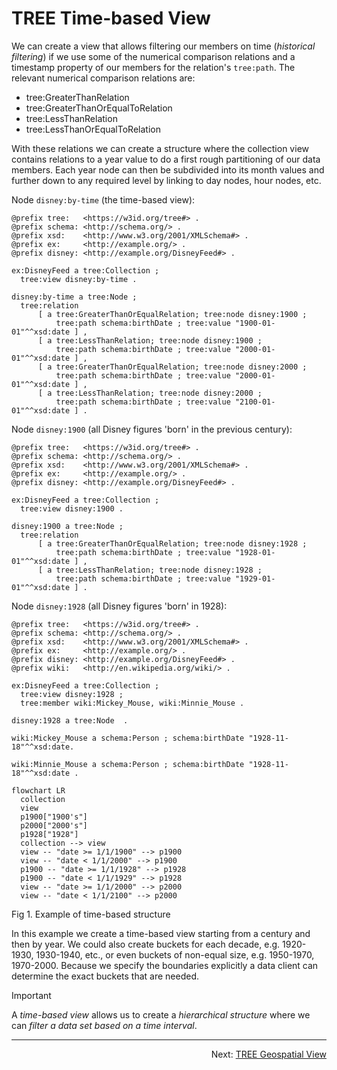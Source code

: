 # TREE Time-based View
We can create a view that allows filtering our members on time (_historical filtering_) if we use some of the numerical comparison relations and a timestamp property of our members for the relation's `tree:path`. The relevant numerical comparison relations are:
* tree:GreaterThanRelation
* tree:GreaterThanOrEqualToRelation
* tree:LessThanRelation
* tree:LessThanOrEqualToRelation

With these relations we can create a structure where the collection view contains relations to a year value to do a first rough partitioning of our data members. Each year node can then be subdivided into its month values and further down to any required level by linking to day nodes, hour nodes, etc.

Node `disney:by-time` (the time-based view):
```
@prefix tree:   <https://w3id.org/tree#> .
@prefix schema: <http://schema.org/> .
@prefix xsd:    <http://www.w3.org/2001/XMLSchema#> .
@prefix ex:     <http://example.org/> .
@prefix disney: <http://example.org/DisneyFeed#> .

ex:DisneyFeed a tree:Collection ;
  tree:view disney:by-time .

disney:by-time a tree:Node ;
  tree:relation
      [ a tree:GreaterThanOrEqualRelation; tree:node disney:1900 ;
          tree:path schema:birthDate ; tree:value "1900-01-01"^^xsd:date ] , 
      [ a tree:LessThanRelation; tree:node disney:1900 ;
          tree:path schema:birthDate ; tree:value "2000-01-01"^^xsd:date ] ,
      [ a tree:GreaterThanOrEqualRelation; tree:node disney:2000 ;
          tree:path schema:birthDate ; tree:value "2000-01-01"^^xsd:date ] ,
      [ a tree:LessThanRelation; tree:node disney:2000 ;
          tree:path schema:birthDate ; tree:value "2100-01-01"^^xsd:date ] .
```
Node `disney:1900` (all Disney figures 'born' in the previous century):
```
@prefix tree:   <https://w3id.org/tree#> .
@prefix schema: <http://schema.org/> .
@prefix xsd:    <http://www.w3.org/2001/XMLSchema#> .
@prefix ex:     <http://example.org/> .
@prefix disney: <http://example.org/DisneyFeed#> .

ex:DisneyFeed a tree:Collection ;
  tree:view disney:1900 .

disney:1900 a tree:Node ;
  tree:relation
      [ a tree:GreaterThanOrEqualRelation; tree:node disney:1928 ;
          tree:path schema:birthDate ; tree:value "1928-01-01"^^xsd:date ] , 
      [ a tree:LessThanRelation; tree:node disney:1928 ;
          tree:path schema:birthDate ; tree:value "1929-01-01"^^xsd:date ] .
```
Node `disney:1928` (all Disney figures 'born' in 1928):
```
@prefix tree:   <https://w3id.org/tree#> .
@prefix schema: <http://schema.org/> .
@prefix xsd:    <http://www.w3.org/2001/XMLSchema#> .
@prefix ex:     <http://example.org/> .
@prefix disney: <http://example.org/DisneyFeed#> .
@prefix wiki:   <http://en.wikipedia.org/wiki/> .

ex:DisneyFeed a tree:Collection ;
  tree:view disney:1928 ;
  tree:member wiki:Mickey_Mouse, wiki:Minnie_Mouse .

disney:1928 a tree:Node  .

wiki:Mickey_Mouse a schema:Person ; schema:birthDate "1928-11-18"^^xsd:date.

wiki:Minnie_Mouse a schema:Person ; schema:birthDate "1928-11-18"^^xsd:date .
```

```mermaid
flowchart LR
  collection
  view
  p1900["1900's"]
  p2000["2000's"]
  p1928["1928"]
  collection --> view
  view -- "date >= 1/1/1900" --> p1900
  view -- "date < 1/1/2000" --> p1900
  p1900 -- "date >= 1/1/1928" --> p1928
  p1900 -- "date < 1/1/1929" --> p1928
  view -- "date >= 1/1/2000" --> p2000
  view -- "date < 1/1/2100" --> p2000
```
Fig 1. Example of time-based structure

In this example we create a time-based view starting from a century and then by year. We could also create buckets for each decade, e.g. 1920-1930, 1930-1940, etc., or even buckets of non-equal size, e.g. 1950-1970, 1970-2000. Because we specify the boundaries explicitly a data client can determine the exact buckets that are needed.

> [!IMPORTANT]
> A _time-based view_ allows us to create a _hierarchical structure_ where we can _filter a data set based on a time interval_.

---
<p align="right">Next: <a href="I-geospatial-view.md">TREE Geospatial View</a></p>
